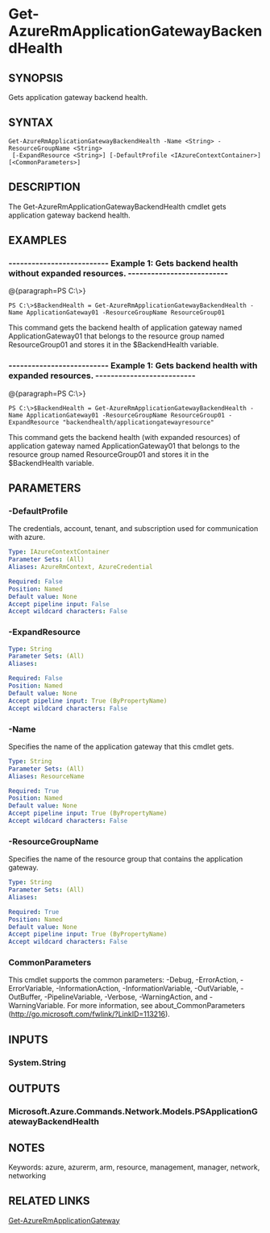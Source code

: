 ﻿---
external help file: Microsoft.Azure.Commands.Network.dll-Help.xml
Module Name: AzureRM.Network
ms.assetid: D5E928C3-26B6-4B7C-8A9C-F1F602BABF75
online help: https://docs.microsoft.com/en-us/powershell/module/azurerm.network/get-azurermapplicationgatewaybackendhealth
schema: 2.0.0
---

# Get-AzureRmApplicationGatewayBackendHealth

## SYNOPSIS
Gets application gateway backend health.

## SYNTAX

```
Get-AzureRmApplicationGatewayBackendHealth -Name <String> -ResourceGroupName <String>
 [-ExpandResource <String>] [-DefaultProfile <IAzureContextContainer>] [<CommonParameters>]
```

## DESCRIPTION
The Get-AzureRmApplicationGatewayBackendHealth cmdlet gets application gateway backend health.

## EXAMPLES

### --------------------------  Example 1: Gets backend health without expanded resources.  --------------------------
@{paragraph=PS C:\\\>}

















```
PS C:\>$BackendHealth = Get-AzureRmApplicationGatewayBackendHealth -Name ApplicationGateway01 -ResourceGroupName ResourceGroup01
```

This command gets the backend health of application gateway named ApplicationGateway01 that belongs to the resource group named ResourceGroup01 and stores it in the $BackendHealth variable.

### --------------------------  Example 1: Gets backend health with expanded resources.  --------------------------
@{paragraph=PS C:\\\>}

















```
PS C:\>$BackendHealth = Get-AzureRmApplicationGatewayBackendHealth -Name ApplicationGateway01 -ResourceGroupName ResourceGroup01 -ExpandResource "backendhealth/applicationgatewayresource"
```

This command gets the backend health (with expanded resources) of application gateway named ApplicationGateway01 that belongs to the resource group named ResourceGroup01 and stores it in the $BackendHealth variable.

## PARAMETERS

### -DefaultProfile
The credentials, account, tenant, and subscription used for communication with azure.

```yaml
Type: IAzureContextContainer
Parameter Sets: (All)
Aliases: AzureRmContext, AzureCredential

Required: False
Position: Named
Default value: None
Accept pipeline input: False
Accept wildcard characters: False
```

### -ExpandResource
```yaml
Type: String
Parameter Sets: (All)
Aliases: 

Required: False
Position: Named
Default value: None
Accept pipeline input: True (ByPropertyName)
Accept wildcard characters: False
```

### -Name
Specifies the name of the application gateway that this cmdlet gets.

```yaml
Type: String
Parameter Sets: (All)
Aliases: ResourceName

Required: True
Position: Named
Default value: None
Accept pipeline input: True (ByPropertyName)
Accept wildcard characters: False
```

### -ResourceGroupName
Specifies the name of the resource group that contains the application gateway.

```yaml
Type: String
Parameter Sets: (All)
Aliases: 

Required: True
Position: Named
Default value: None
Accept pipeline input: True (ByPropertyName)
Accept wildcard characters: False
```

### CommonParameters
This cmdlet supports the common parameters: -Debug, -ErrorAction, -ErrorVariable, -InformationAction, -InformationVariable, -OutVariable, -OutBuffer, -PipelineVariable, -Verbose, -WarningAction, and -WarningVariable. For more information, see about_CommonParameters (http://go.microsoft.com/fwlink/?LinkID=113216).

## INPUTS

### System.String

## OUTPUTS

### Microsoft.Azure.Commands.Network.Models.PSApplicationGatewayBackendHealth

## NOTES
Keywords: azure, azurerm, arm, resource, management, manager, network, networking

## RELATED LINKS

[Get-AzureRmApplicationGateway](./Get-AzureRmApplicationGateway.md)

